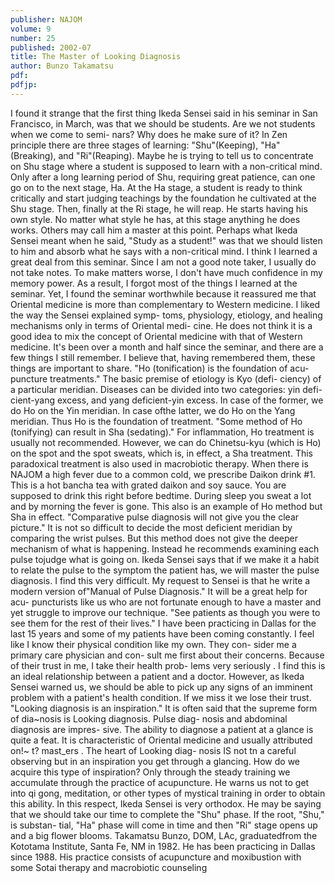 ```yaml
---
publisher: NAJOM
volume: 9
number: 25
published: 2002-07
title: The Master of Looking Diagnosis
author: Bunzo Takamatsu
pdf:
pdfjp:
---
```


I found it strange that the first thing Ikeda Sensei said in his seminar in San Francisco, in March, was that we should be students. Are we not students when we come to semi- nars? Why does he make sure of it? In Zen principle there are three stages of learning: "Shu"(Keeping), "Ha"(Breaking), and "Ri"(Reaping).<!--more--> Maybe he is trying to tell us to concentrate on Shu stage where a student is supposed to learn with a non-critical mind. Only after a long learning period of Shu, requiring great patience, can one go on to the next stage, Ha. At the Ha stage, a student is ready to think critically and start judging teachings by the foundation he cultivated at the Shu stage. Then, finally at the Ri stage, he will reap. He starts having his own style. No matter what style he has, at this stage anything he does works. Others may call him a master at this point. Perhaps what Ikeda Sensei meant when he said, "Study as a student!" was that we should listen to him and absorb what he says with a non-critical mind. I think I learned a great deal from this seminar. Since I am not a good note taker, I usually do not take notes. To make matters worse, I don't have much confidence in my memory power. As a result, I forgot most of the things I learned at the seminar. Yet, I found the seminar worthwhile because it reassured me that Oriental medicine is more than complementary to Western medicine. I liked the way the Sensei explained symp- toms, physiology, etiology, and healing mechanisms only in terms of Oriental medi- cine. He does not think it is a good idea to mix the concept of Oriental medicine with that of Western medicine. It's been over a month and half since the seminar, and there are a few things I still remember. I believe that, having remembered them, these things are important to share. "Ho (tonification) is the foundation of acu- puncture treatments." The basic premise of etiology is Kyo (defi- ciency) of a particular meridian. Diseases can be divided into two categories: yin defi- cient-yang excess, and yang deficient-yin excess. In case of the former, we do Ho on the Yin meridian. In case ofthe latter, we do Ho on the Yang meridian. Thus Ho is the foundation of treatment. "Some method of Ho (tonifying) can result in Sha (sedating)." For inflammation, Ho treatment is usually not recommended. However, we can do Chinetsu-kyu (which is Ho) on the spot and the spot sweats, which is, in effect, a Sha treatment. This paradoxical treatment is also used in macrobiotic therapy. When there is NAJOM a high fever due to a common cold, we prescribe Daikon drink #1. This is a hot bancha tea with grated daikon and soy sauce. You are supposed to drink this right before bedtime. During sleep you sweat a lot and by morning the fever is gone. This also is an example of Ho method but Sha in effect. "Comparative pulse diagnosis will not give you the clear picture." It is not so difficult to decide the most deficient meridian by comparing the wrist pulses. But this method does not give the deeper mechanism of what is happening. Instead he recommends examining each pulse tojudge what is going on. Ikeda Sensei says that if we make it a habit to relate the pulse to the symptom the patient has, we will master the pulse diagnosis. I find this very difficult. My request to Sensei is that he write a modern version of"Manual of Pulse Diagnosis." It will be a great help for acu- puncturists like us who are not fortunate enough to have a master and yet struggle to improve our technique. "See patients as though you were to see them for the rest of their lives." I have been practicing in Dallas for the last 15 years and some of my patients have been coming constantly. I feel like I know their physical condition like my own. They con- sider me a primary care physician and con- sult me first about their concerns. Because of their trust in me, I take their health prob- lems very seriously . I find this is an ideal relationship between a patient and a doctor. However, as Ikeda Sensei warned us, we should be able to pick up any signs of an imminent problem with a patient's health condition. If we miss it we lose their trust. "Looking diagnosis is an inspiration." It is often said that the supreme form of dia~nosis is Looking diagnosis. Pulse diag- nosis and abdominal diagnosis are impres- sive. The ability to diagnose a patient at a glance is quite a feat. It is characteristic of Oriental medicine and usually attributed on!~ t? mast_ers . The heart of Looking diag- nosis IS not tn a careful observing but in an inspiration you get through a glancing. How do we acquire this type of inspiration? Only through the steady training we accumulate through the practice of acupuncture. He warns us not to get into qi gong, meditation, or other types of mystical training in order to obtain this ability. In this respect, Ikeda Sensei is very orthodox. He may be saying that we should take our time to complete the "Shu" phase. If the root, "Shu," is substan- tial, "Ha" phase will come in time and then "Ri" stage opens up and a big flower blooms. Takamatsu Bunzo, DOM, LAc, graduatedfrom the Kototama Institute, Santa Fe, NM in 1982. He has been practicing in Dallas since 1988. His practice consists of acupuncture and moxibustion with some Sotai therapy and macrobiotic counseling
